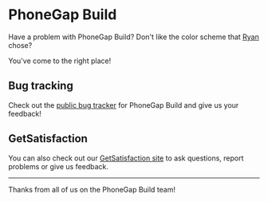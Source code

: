 PhoneGap Build
=====

Have a problem with PhoneGap Build? Don't like the color scheme that [Ryan](http://github.com/ryanbetts) chose?

You've come to the right place!

## Bug tracking

Check out the [public bug tracker](https://github.com/phonegap/build/issues) for PhoneGap Build and give us your feedback!

## GetSatisfaction

You can also check out our [GetSatisfaction site](http://community.phonegap.com/nitobi/) to ask questions, report problems or give us feedback.

---

Thanks from all of us on the PhoneGap Build team!